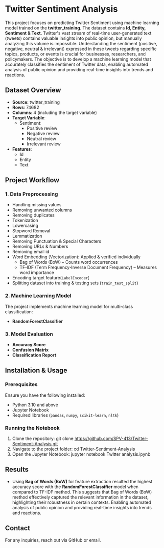# Twitter Sentiment Analysis
This project focuses on predicting Twitter Sentiment using machine learning model trained on the **twitter_training**. The dataset contains **Id, Entity, Sentiment & Text**. Twitter's vast stream of real-time user-generated text (tweets) contains valuable insights into public opinion, but manually analyzing this volume is impossible. Understanding the sentiment (positive, negative, neutral & irrelevant) expressed in these tweets regarding specific topics, products, or events is crucial for businesses, researchers, and policymakers. The objective is to develop a machine learning model that accurately classifies the sentiment of Twitter data, enabling automated analysis of public opinion and providing real-time insights into trends and reactions.
## Dataset Overview
- **Source**: twitter_training
- **Rows**: 74682
- **Columns**: 4 (including the target variable)
- **Target Variable**:
  - Sentiment:
     - Positive review
     - Negative review
     - Neutral review
     - Irrelevant review
- **Features**:
  - Id
  - Entity
  - Text
       
## Project Workflow
### 1. **Data Preprocessing**
- Handling missing values
- Removing unwanted columns
- Removing duplicates
- Tokenization
- Lowercasing
- Stopword Removal
- Lemmatization
- Removing Punctuation & Special Characters
- Removing URLs & Numbers
- Removing email id
- Word Embedding (Vectorization):
  Applied & verified individually
  - Bag of Words (BoW) – Counts word occurrences
  - TF-IDF (Term Frequency-Inverse Document Frequency) – Measures word importance
- Encoding target feature(`LabelEncoder`)
- Splitting dataset into training & testing sets (`train_test_split`)
  
### 2. **Machine Learning Model**
The project implements machine learning model for multi-class classification:
- **RandomForestClassifier**

### 3. **Model Evaluation**
- **Accuracy Score**
- **Confusion Matrix**
- **Classification Report**

## Installation & Usage

### Prerequisites
Ensure you have the following installed:
- Python 3.10 and above
- Jupyter Notebook
- Required libraries (`pandas`, `numpy`, `scikit-learn`, `nltk`)

### Running the Notebook
1. Clone the repository:
   git clone https://github.com/SPV-413/Twitter-Sentiment-Analysis.git
2. Navigate to the project folder:
   cd Twitter-Sentiment-Analysis
3. Open the Jupyter Notebook:
   jupyter notebook Twitter analysis.ipynb

## Results
- Using **Bag of Words (BoW)** for feature extraction resulted the highest accuracy score with the **RandomForestClassifier** model when compared to TF-IDF method. This suggests that Bag of Words (BoW) method effectively captured the relevant information in the dataset, highlighting their robustness in certain contexts. Enabling automated analysis of public opinion and providing real-time insights into trends and reactions.

## Contact
For any inquiries, reach out via GitHub or email.
